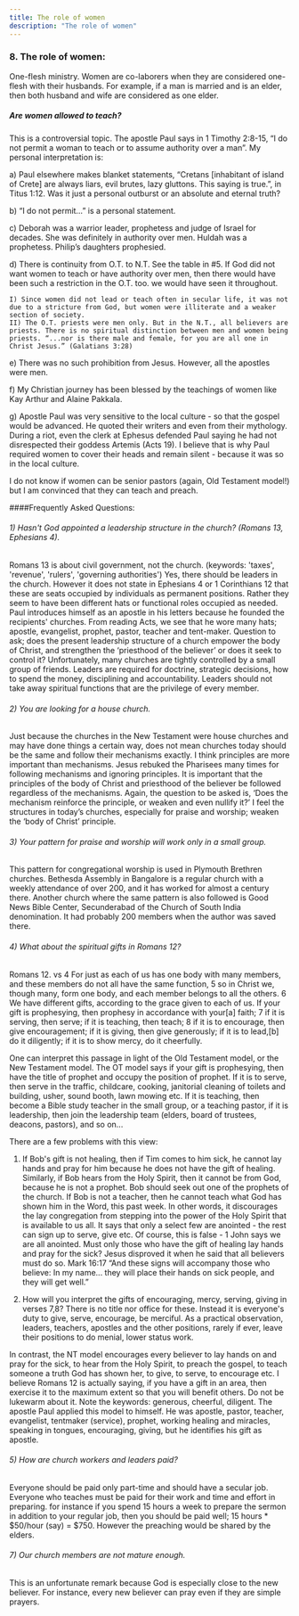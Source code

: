 ```yaml
---
title: The role of women
description: "The role of women"
---
```


### 8. The role of women:
One-flesh ministry. Women are co-laborers when they are considered one-flesh with their husbands. For example, if a man is married and is an elder, then both husband and wife are considered as one elder.

##### Are women allowed to teach?

This is a controversial topic. The apostle Paul says in 1 Timothy 2:8-15, “I do not permit a woman to teach or to assume authority over a man”. 
My personal interpretation is:

a) Paul elsewhere makes blanket statements, “Cretans [inhabitant of island of Crete] are always liars, evil brutes, lazy gluttons. This saying is true.”, in Titus 1:12. Was it just a personal outburst or an absolute and eternal truth?

b) “I do not permit…” is a personal statement.
 
c) Deborah was a warrior leader, prophetess and judge of Israel for decades. She was definitely in authority over men. Huldah was a prophetess. Philip’s daughters prophesied.

d) There is continuity from O.T. to N.T. See the table in #5. If God did not want women to teach or have authority over men, then there would have been such a restriction in the O.T. too. we would have seen it throughout. 

    I) Since women did not lead or teach often in secular life, it was not due to a stricture from God, but women were illiterate and a weaker section of society.
    II) The O.T. priests were men only. But in the N.T., all believers are priests. There is no spiritual distinction between men and women being priests. “...nor is there male and female, for you are all one in Christ Jesus.” (Galatians 3:28) 

e) There was no such prohibition from Jesus. However, all the apostles were men.

f) My Christian journey has been blessed by the teachings of women like Kay Arthur and Alaine Pakkala.

g) Apostle Paul was very sensitive to the local culture - so that the gospel would be advanced. 
He quoted their writers and even from their mythology.
During a riot, even the clerk at Ephesus defended Paul saying he had not disrespected their goddess Artemis (Acts 19).
I believe that is why Paul required women to cover their heads and remain silent - because it was so in the local culture.


I do not know if women can be senior pastors (again, Old Testament model!) but I am convinced that they can teach and preach.

####Frequently Asked Questions:

###### 1) Hasn't God appointed a leadership structure in the church? (Romans 13, Ephesians 4).
Romans 13 is about civil government, not the church. (keywords: 'taxes', 'revenue', 'rulers', 'governing authorities')
Yes, there should be leaders in the church. However it does not state in Ephesians 4 or 1 Corinthians 12 that these are seats occupied by individuals  as permanent positions.
Rather they seem to have been different hats or functional roles occupied as needed.
Paul introduces himself as an apostle in his letters because he founded the recipients' churches. From reading Acts, we see that he wore
many hats; apostle, evangelist, prophet, pastor, teacher and tent-maker.
Question to ask; does the present leadership structure of a church empower the body of Christ, and strengthen the ‘priesthood of the believer’ or does it seek to control it?
Unfortunately, many churches are tightly controlled by a small group of friends.
Leaders are required for doctrine, strategic decisions, how to spend the money, disciplining and accountability. Leaders should not take away spiritual functions that are the privilege of every member.

###### 2) You are looking for a house church.
Just because the churches in the New Testament were house churches and may have done things a certain way, does not mean churches today should be the same and follow their mechanisms exactly.
I think principles are more important than mechanisms.
Jesus rebuked the Pharisees many times for following mechanisms and ignoring principles.
It is important that the principles of the body of Christ and  priesthood of the believer be followed regardless of the mechanisms.
Again, the question to be asked is, ‘Does the mechanism reinforce the principle, or weaken and even nullify it?’
I feel the structures in today’s churches, especially for praise and worship; weaken the ‘body of Christ’ principle.

###### 3) Your pattern for praise and worship will work only in a small group.
This pattern for congregational worship is used in Plymouth Brethren churches. Bethesda Assembly in Bangalore is a regular church with a weekly attendance of over 200, and it has worked for almost a century there.
Another church where the same pattern is also followed is Good News Bible Center, Secunderabad of the Church of South India denomination. It had probably 200 members when the author was saved there.

###### 4) What about the spiritual gifts in Romans 12?
Romans 12. vs 4 For just as each of us has one body with many members, and these members do not all have the same function, 5 so in Christ we, though many, form one body, and each member belongs to all the others. 6 We have different gifts, according to the grace given to each of us. If your gift is prophesying, then prophesy in accordance with your[a] faith; 7 if it is serving, then serve; if it is teaching, then teach; 8 if it is to encourage, then give encouragement; if it is giving, then give generously; if it is to lead,[b] do it diligently; if it is to show mercy, do it cheerfully.

One can interpret this passage in light of the Old Testament model, or the New Testament model.
The OT model says if your gift is prophesying, then have the title of prophet and occupy the position of prophet. If it is to serve, then serve in the traffic, childcare, cooking, janitorial cleaning of toilets and building, usher, sound booth, lawn mowing etc. If it is teaching, then become a Bible study teacher in the small group, or a teaching pastor, if it is leadership, then join the leadership team (elders, board of trustees, deacons, pastors), and so on... 

There are a few problems with this view:

1) If Bob's gift is not healing, then if Tim comes to him sick, he cannot lay hands and pray for him because he does not have the gift of healing. Similarly, if Bob hears from the Holy Spirit, then it cannot be from God, because he is not a prophet. Bob should seek out one of the prophets of the church. If Bob is not a teacher, then he cannot teach what God has shown him in the Word, this past week.
In other words, it discourages the lay congregation from stepping into the power of the Holy Spirit that is available to us all. It says that only a select few are anointed - the rest can sign up to serve, give etc. Of course, this is false - 1 John says we are all anointed.
Must only those who have the gift of healing lay hands and pray for the sick? Jesus disproved it when he said that all believers must do so.
Mark 16:17 “And these signs will accompany those who believe: In my name... they will place their hands on sick people, and they will get well.”

2) How will you interpret the gifts of encouraging, mercy, serving, giving in verses 7,8? There is no title nor office for these. Instead it is everyone's duty to give, serve, encourage, be merciful.
As a practical observation, leaders, teachers, apostles and the other positions, rarely if ever, leave their positions to do menial, lower status work.

In contrast, the NT model encourages every believer to lay hands on and pray for the sick, to hear from the Holy Spirit, to preach the gospel, to teach someone a truth God has shown her, to give, to serve, to encourage etc. I believe Romans 12 is actually saying, if you have a gift in an area, then exercise it to the maximum extent so that you will benefit others. Do not be lukewarm about it. Note the keywords: generous, cheerful, diligent.
The apostle Paul applied this model to himself. He was apostle, pastor, teacher, evangelist, tentmaker (service), prophet, working healing and miracles, speaking in tongues, encouraging, giving, but he identifies his gift as apostle. 

###### 5) How are church workers and leaders paid?
Everyone should be paid only part-time and should have a secular job. Everyone who teaches must be paid for their work and time and effort in preparing. for instance if you spend 15 hours a week to prepare the sermon in addition to your regular job, then you should be paid well; 15 hours * $50/hour (say) = $750. However the preaching would be shared by the elders.

###### 7) Our church members are not mature enough.
This is an unfortunate remark because God is especially close to the new believer. For instance, every new believer can pray even if they are simple prayers.